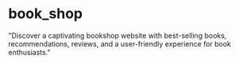 # book_shop
"Discover a captivating bookshop website with best-selling books, recommendations, reviews, and a user-friendly experience for book enthusiasts."
